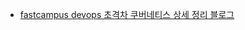 - [fastcampus devops 초격차 쿠버네티스 상세 정리 블로그](https://velog.io/@pinion7/macOs-m1-%ED%99%98%EA%B2%BD%EC%97%90%EC%84%9C-kubernetes-%EC%8B%9C%EC%9E%91%ED%95%98%EA%B8%B0)
